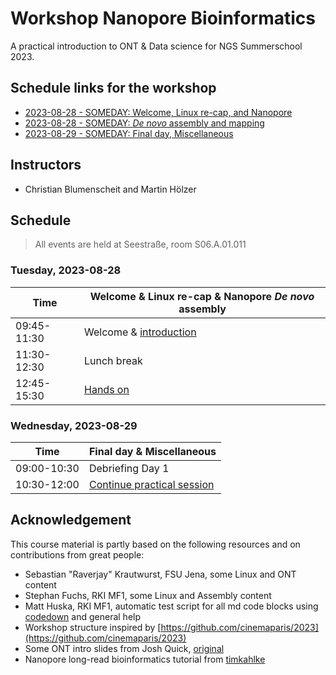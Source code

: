 # Workshop Nanopore Bioinformatics

A practical introduction to ONT & Data science for NGS Summerschool 2023.

## Schedule links for the workshop

* [2023-08-28 - SOMEDAY: Welcome, Linux re-cap, and Nanopore](#0)  
* [2023-08-28 - SOMEDAY: _De novo_ assembly and mapping](#1)  
* [2023-08-29 - SOMEDAY: Final day, Miscellaneous](#3)  


## Instructors

* Christian Blumenscheit and Martin Hölzer

## Schedule

> All events are held at Seestraße, room S06.A.01.011

### <a name="0"></a> Tuesday, 2023-08-28
| Time        | Welcome & Linux re-cap & Nanopore _De novo_ assembly |
| --          | --               |
| 09:45-11:30 | Welcome & [introduction](day-welcome-linux-nanopore/general.md) |
| 11:30-12:30 | Lunch break |
| 12:45-15:30 | [Hands on](day-assembly-mapping/assembly.md) |

### <a name="1"></a> Wednesday, 2023-08-29
| Time        | Final day & Miscellaneous |
| --          | --               |
| 09:00-10:30 | Debriefing Day 1 |
| 10:30-12:00 | [Continue practical session](day-assembly-mapping/hands-on.md) ||


## Acknowledgement

This course material is partly based on the following resources and on contributions from great people:

* Sebastian "Raverjay" Krautwurst, FSU Jena, some Linux and ONT content
* Stephan Fuchs, RKI MF1, some Linux and Assembly content 
* Matt Huska, RKI MF1, automatic test script for all md code blocks using [codedown](https://github.com/earldouglas/codedown) and general help
* Workshop structure inspired by [https://github.com/cinemaparis/2023](https://github.com/cinemaparis/2023)
* Some ONT intro slides from Josh Quick, [original](https://github.com/cinemaparis/2023/blob/main/day1-Tuesday/slides-Quick.pdf)
* Nanopore long-read bioinformatics tutorial from [timkahlke](https://timkahlke.github.io/LongRead_tutorials)
